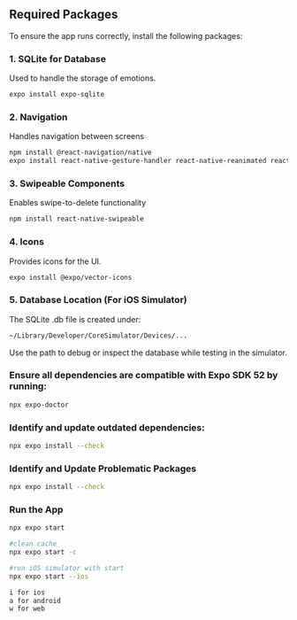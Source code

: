 ## Required Packages

To ensure the app runs correctly, install the following packages:

### 1. SQLite for Database
Used to handle the storage of emotions.
```bash
expo install expo-sqlite
```

### 2. Navigation
Handles navigation between screens
```bash
npm install @react-navigation/native
expo install react-native-gesture-handler react-native-reanimated react-native-screens react-native-safe-area-context react-native-get-random-values @react-native-masked-view/masked-view
```

### 3. Swipeable Components
Enables swipe-to-delete functionality
```bash
npm install react-native-swipeable
```

### 4. Icons
Provides icons for the UI.
```bash
expo install @expo/vector-icons
```

### 5. Database Location (For iOS Simulator)
The SQLite .db file is created under:
```bash
~/Library/Developer/CoreSimulator/Devices/...
```
Use the path to debug or inspect the database while testing in the simulator.

### Ensure all dependencies are compatible with Expo SDK 52 by running:
```bash
npx expo-doctor   
```

### Identify and update outdated dependencies:
```bash
npx expo install --check
```

### Identify and Update Problematic Packages
```bash
npx expo install --check
```

### Run the App

```bash
npx expo start

#clean cache
npx expo start -c

#run iOS simulator with start
npx expo start --ios 

i for ios
a for android
w for web


```
 
